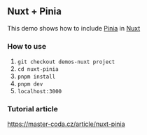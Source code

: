 ## Nuxt + Pinia
This demo shows how to include [Pinia](https://pinia.vuejs.org/) in [Nuxt](https://nuxt.com/)

### How to use
1. `git checkout demos-nuxt project`
2. `cd nuxt-pinia`
3. `pnpm install`
4. `pnpm dev` 
5. `localhost:3000` 

### Tutorial article
https://master-coda.cz/article/nuxt-pinia

